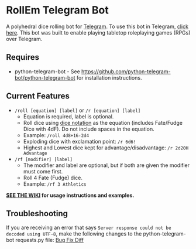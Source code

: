 # RollEm Telegram Bot
A polyhedral dice rolling bot for [Telegram](https://telegram.org). To use this bot in Telegram, [click here](https://telegram.me/rollembot). This bot was built to enable playing tabletop roleplaying games (RPGs) over Telegram.

## Requires
* python-telegram-bot - See https://github.com/python-telegram-bot/python-telegram-bot for installation instructions.

## Current Features
* `/roll [equation] [label]` or `/r [equation] [label]`  
    * Equation is required, label is optional. 
    * Roll dice using [dice notation](https://en.wikipedia.org/wiki/Dice_notation) as the equation (includes Fate/Fudge Dice with 4dF). Do not include spaces in the equation. 
    * Example: `/roll 4d8+16-2d4`
    * Exploding dice with exclamation point: `/r 6d6!`
    * Highest and Lowest dice kept for advantage/disadvantage: `/r 2d20H Advantage`
* `/rf [modifier] [label]`  
    * The modifier and label are optional, but if both are given the modifier must come first.
    * Roll 4 Fate (Fudge) dice.
    * Example: `/rf 3 Athletics` 

**[SEE THE WIKI](https://github.com/treetrnk/rollem-telegram-bot/wiki) for usage instructions and examples.**

## Troubleshooting

If you are receiving an error that says `Server response could not be decoded using UTF-8`, make the following changes to the python-telegram-bot requests.py file: [Bug Fix Diff](https://github.com/python-telegram-bot/python-telegram-bot/pull/1623/files)
